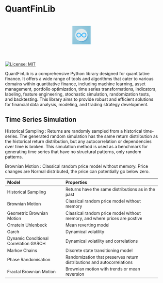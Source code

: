 # QuantFinLib

<h1 align='center'>
<img src="./_static/quantfinlib_logo.png"  alt="QuantFinLib Logo" width="60"/>
</h1><br>


[![License: MIT](https://img.shields.io/badge/license-MIT-blue.svg?style=flat)](https://github.com/quantfinlib/quantfinlib/blob/main/LICENSE)

QuantFinLib is a comprehensive Python library designed for quantitative finance. It offers a wide range
of tools and algorithms that cater to various domains within quantitative finance, including machine learning,
asset management, portfolio optimization, time series transformations, indicators, labeling, feature engineering,
stochastic simulation, randomization tests, and backtesting. This library aims to provide robust and efficient
solutions for financial data analysis, modeling, and trading strategy development.

## Time Series Simulation

Historical Sampling
: Returns are randomly sampled from a historical time-series. The generated random simulation has 
the same return distribution as the historical return distribution, but any autocorrelation or dependencies 
over time is broken. This simulation method is used as a benchmark for generating time series that have
no structural patterns, only random patterns.

Brownian Motion
: Classical random price model without memory. Price changes are Normal distributed, the price can potentially
go below zero.

| Model              | Properties |
| :---------------- | :------ | 
| Historical Sampling   | Returns have the same distributions as in the past  |
| Brownian Motion   |  Classical random price model without memory   |
| Geometric Brownian Motion  |  Classical random price model without memory, and where prices are postive  |
| Ornstein Uhlenbeck  |  Mean reverting model   | 
| Garch  |  Dynamical volatility  | 
| Dynamic Conditional Correlation GARCH | Dynamical volatility and correlations |
| Markov Chains |  Discrete state transitioning model   | 
| Phase Randomisation  | Randomization that preserves return distributions and autocorrelations   |
| Fractal Brownian Motion | Brownian motion with trends or mean reversion | 


